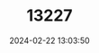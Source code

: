 ---
title: "13227"
category: "Mesodon clenchi"
draft: false
date: 2024-02-22 13:03:50
languages:
  English: ["Clench's Middle-toothed Land Snail", "Mission Creek Oregonian"]
---